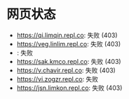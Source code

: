# 网页状态
- https://qi.limqin.repl.co: 失败 (403)
- https://veg.linlim.repl.co: 失败 (403)
- : 失败
- https://sak.kmco.repl.co: 失败 (403)
- https://v.chavir.repl.co: 失败 (403)
- https://vi.zogzr.repl.co: 失败
- https://jsn.limkon.repl.co: 失败 (403)
